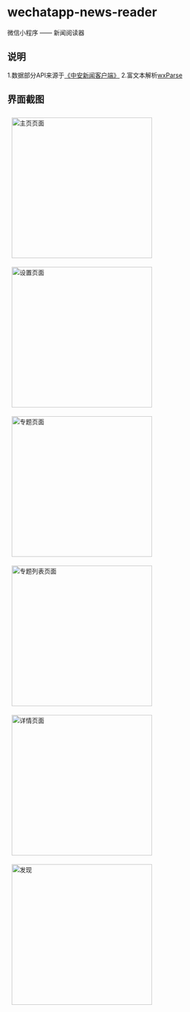 # wechatapp-news-reader
微信小程序 —— 新闻阅读器

## 说明

1.数据部分API来源于[《中安新闻客户端》](http://www.anhuinews.com/)
2.富文本解析[wxParse](https://github.com/icindy/wxParse)




## 界面截图

<img style="margin:10px" width="320" src="screenshots/demo1.png" alt="主页页面">
<img style="margin:10px" width="320" src="screenshots/demo2.png" alt="设置页面">
<img style="margin:10px" width="320" src="screenshots/demo3.png" alt="专题页面">
<img style="margin:10px" width="320" src="screenshots/demo4.png" alt="专题列表页面">
<img style="margin:10px" width="320" src="screenshots/demo5.png" alt="详情页面">
<img style="margin:10px" width="320" src="screenshots/demo6.png" alt="发现">
